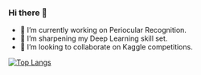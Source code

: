 ### Hi there 👋

<!--
**ruch798/ruch798** is a ✨ _special_ ✨ repository because its `README.md` (this file) appears on your GitHub profile.
-->

- 🔭 I’m currently working on Periocular Recognition.
- 🌱 I’m sharpening my Deep Learning skill set.
- 👯 I’m looking to collaborate on Kaggle competitions.

[![Top Langs](https://github-readme-stats.vercel.app/api/top-langs/?username=ruch798)](https://github.com/anuraghazra/github-readme-stats)


